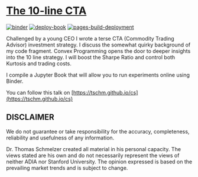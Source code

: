 # [The 10-line CTA](https://tschm.github.io/cs)

[![binder](https://github.com/tschm/cs/actions/workflows/binder.yml/badge.svg)](https://github.com/tschm/cs/actions/workflows/binder.yml)
[![deploy-book](https://github.com/tschm/cs/actions/workflows/book.yml/badge.svg)](https://github.com/tschm/cs/actions/workflows/book.yml)
[![pages-build-deployment](https://github.com/tschm/cs/actions/workflows/pages/pages-build-deployment/badge.svg)](https://github.com/tschm/cs/actions/workflows/pages/pages-build-deployment)

Challenged by a young CEO I wrote a terse CTA (Commodity Trading Advisor)
investment strategy. I discuss the somewhat quirky background of my code fragment.
Convex Programming opens the door to deeper insights into the 10 line strategy.
I will boost the Sharpe Ratio and control both Kurtosis and trading costs.

I compile a Jupyter Book that will allow you to run experiments online using Binder.

You can follow this talk on [https://tschm.github.io/cs](https://tschm.github.io/cs)

## DISCLAIMER

We do not guarantee or take responsibility for the accuracy, completeness, 
reliability and usefulness of any information. 

Dr. Thomas Schmelzer created all material in his personal capacity. 
The views stated are his own and do not necessarily represent 
the views of neither ADIA nor Stanford University. The opinion expressed
is based on the prevailing market trends and is subject to change.
